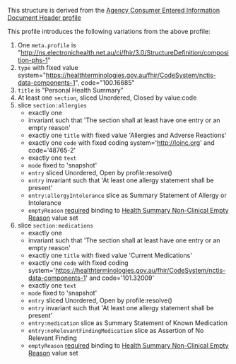 This structure is derived from the [Agency Consumer Entered Information Document Header profile](StructureDefinition-composition-docheader-cei-1.html)

This profile introduces the following variations from the above profile:
1. One `meta.profile` is "http://ns.electronichealth.net.au/ci/fhir/3.0/StructureDefinition/composition-phs-1"
1. `type` with fixed value system="https://healthterminologies.gov.au/fhir/CodeSystem/nctis-data-components-1", code="100.16685" 
1. `title` is "Personal Health Summary"
1. At least one `section`, sliced Unordered, Closed by value:code
1. slice `section:allergies`
    * exactly one
    * invariant such that 'The section shall at least have one entry or an empty reason'
    * exactly one `title` with fixed value 'Allergies and Adverse Reactions'
    * exactly one `code` with fixed coding system='http://loinc.org' and code='48765-2'
    * exactly one `text`
    * `mode` fixed to 'snapshot'
    * `entry` sliced Unordered, Open by profile:resolve()
    * `entry` invariant such that 'At least one allergy statement shall be present'
    * `entry:allergyIntolerance` slice as Summary Statement of Allergy or Intolerance
    * `emptyReason` [required](http://hl7.org/fhir/STU3/terminologies.html#code) binding to [Health Summary Non-Clinical Empty Reason](https://healthterminologies.gov.au/fhir/ValueSet/health-summary-non-clinical-empty-reason-1) value set
1. slice `section:medications`
    * exactly one
    * invariant such that 'The section shall at least have one entry or an empty reason'
    * exactly one `title` with fixed value 'Current Medications'
    * exactly one `code` with fixed coding system='https://healthterminologies.gov.au/fhir/CodeSystem/nctis-data-components-1' and code='101.32009'
    * exactly one `text`
    * `mode` fixed to 'snapshot'
    * `entry` sliced Unordered, Open by profile:resolve()
    * `entry` invariant such that 'At least one allergy statement shall be present'
    * `entry:medication` slice as Summary Statement of Known Medication
    * `entry:noRelevantFindingMedication` slice as Assertion of No Relevant Finding
    * `emptyReason` [required](http://hl7.org/fhir/STU3/terminologies.html#code) binding to [Health Summary Non-Clinical Empty Reason](https://healthterminologies.gov.au/fhir/ValueSet/health-summary-non-clinical-empty-reason-1) value set